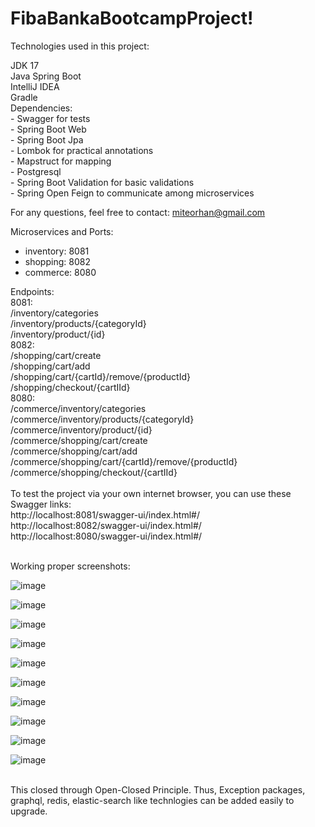 # FibaBankaBootcampProject!

Technologies used in this project:<br />

JDK 17<br />
Java Spring Boot<br />
IntelliJ IDEA<br />
Gradle<br />
  Dependencies:<br />
    - Swagger for tests<br />
    - Spring Boot Web<br />
    - Spring Boot Jpa<br />
    - Lombok for practical annotations<br />
    - Mapstruct for mapping<br />
    - Postgresql<br />
    - Spring Boot Validation for basic validations<br />
    - Spring Open Feign to communicate among microservices<br />
    
For any questions, feel free to contact: miteorhan@gmail.com   <br /> 

Microservices and Ports:<br />
  - inventory: 8081
  - shopping: 8082
  - commerce: 8080<br />
  
Endpoints:<br />
8081:<br />
  /inventory/categories<br />
  /inventory/products/{categoryId}<br />
  /inventory/product/{id}<br />
8082:  <br />
  /shopping/cart/create<br />
  /shopping/cart/add<br />
  /shopping/cart/{cartId}/remove/{productId}<br />
  /shopping/checkout/{cartIId}<br />
8080:  <br />
  /commerce/inventory/categories<br />
  /commerce/inventory/products/{categoryId}<br />
  /commerce/inventory/product/{id}<br />
  /commerce/shopping/cart/create<br />
  /commerce/shopping/cart/add<br />
  /commerce/shopping/cart/{cartId}/remove/{productId}<br />
  /commerce/shopping/checkout/{cartIId}<br />
<br />
To test the project via your own internet browser, you can use these Swagger links:<br />
http://localhost:8081/swagger-ui/index.html#/<br />
http://localhost:8082/swagger-ui/index.html#/<br />
http://localhost:8080/swagger-ui/index.html#/<br />

<br />
Working proper screenshots:<br />

![image](https://user-images.githubusercontent.com/107031404/201008110-be8692e1-38e2-43c0-8613-cf645f839d8b.png)


![image](https://user-images.githubusercontent.com/107031404/201008242-81631c99-b4ea-4e7c-932e-f9812d6742fb.png)


![image](https://user-images.githubusercontent.com/107031404/201008296-b8855168-d53b-4653-b40e-b86602b2e042.png)


![image](https://user-images.githubusercontent.com/107031404/201008855-25b791e4-55ba-4e07-ae81-cb56941ab78c.png)


![image](https://user-images.githubusercontent.com/107031404/201009240-58663d91-6130-4227-82ad-b2f1c210c087.png)


![image](https://user-images.githubusercontent.com/107031404/201009322-e850d9f7-b8a2-4e69-ae50-237eccf1912e.png)


![image](https://user-images.githubusercontent.com/107031404/201009633-0075a726-de57-4789-a6da-f48d4f56857a.png)


![image](https://user-images.githubusercontent.com/107031404/201009750-bd18a4f8-4b51-43ff-96e5-959a20f2e790.png)


![image](https://user-images.githubusercontent.com/107031404/201009855-2771220b-6562-492a-b4d4-fcb7ea40b1d6.png)


![image](https://user-images.githubusercontent.com/107031404/201010070-091309f6-6da5-4f15-9e8b-581ca5173e54.png)

<br />
This closed through Open-Closed Principle. Thus, Exception packages, graphql, redis, elastic-search like technlogies can be added easily to upgrade.







